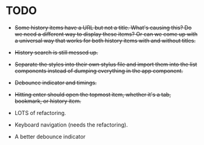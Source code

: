 # TODO

* ~~Some history items have a URL but not a title. What's causing this? Do we need a different way to display these items? Or can we come up with a universal way that works for both history items with and without titles.~~

* ~~History search is still messed up.~~

* ~~Separate the styles into their own stylus file and import them into the list components instead of dumping everything in the app component.~~

* ~~Debounce indicator and timings.~~

* ~~Hitting enter should open the topmost item, whether it's a tab, bookmark, or history item.~~

* LOTS of refactoring.

* Keyboard navigation (needs the refactoring).

* A better debounce indicator


